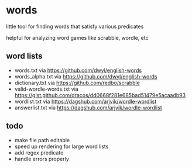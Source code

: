 # words

little tool for finding words that satisfy various predicates

helpful for analyzing word games like scrabble, wordle, etc


## word lists
- words.txt via https://github.com/dwyl/english-words
- words_alpha.txt via https://github.com/dwyl/english-words
- dictionary.txt via https://github.com/redbo/scrabble
- valid-wordle-words.txt via https://gist.github.com/dracos/dd0668f281e685bad51479e5acaadb93
- wordlist.txt via https://dagshub.com/arjvik/wordle-wordlist
- answerlist.txt via https://dagshub.com/arjvik/wordle-wordlist

## todo
- make file path editable
- speed up rendering for large word lists
- add regex predicate
- handle errors properly